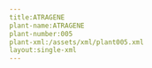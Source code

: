 ```yaml
---
title:ATRAGENE
plant-name:ATRAGENE
plant-number:005
plant-xml:/assets/xml/plant005.xml
layout:single-xml
---
```

